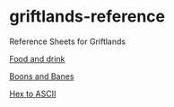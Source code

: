 # griftlands-reference

Reference Sheets for Griftlands

[Food and drink](food-and-drink.md)

[Boons and Banes](boons-and-banes.md)

[Hex to ASCII](hex-to-ascii.md)